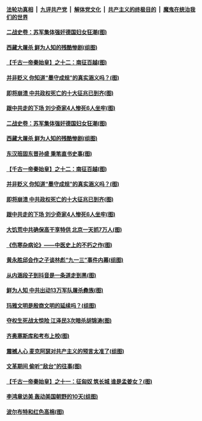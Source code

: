 

####  [法轮功真相](../../../../basic/blob/master/README.md?t=09160102) &nbsp;|&nbsp; [九评共产党](../../../../9ping.md/blob/master/README.md?t=09160102) &nbsp;|&nbsp; [解体党文化](../../../../jtdwh.md/blob/master/README.md?t=09160102)  &nbsp;|&nbsp; [共产主义的终极目的](../../../../gczydzjmd.md/blob/master/README.md?t=09160102) &nbsp;|&nbsp; [魔鬼在统治我们的世界](../../../../mgztzwmdsj.md/blob/master/README.md?t=09160102) 

#### [二战史卷：苏军集体强奸德国妇女狂潮(图)](../pages/p6/945239.md?t=09160102) 

#### [西藏大屠杀 鲜为人知的残酷惨剧(组图)](../pages/p6/946048.md?t=09160102) 

#### [【千古一帝秦始皇】之十二：南征百越(图)](../pages/p6/945189.md?t=09160102) 

#### [并非贬义 你知道“墨守成规”的真实涵义吗？(图)](../pages/p6/945886.md?t=09160102) 

#### [即将崩溃 中共政权死亡的十大征兆已到齐(图)](../pages/p6/946097.md?t=09160102) 

#### [跟中共走的下场 刘少奇家4人惨死6人坐牢(图)](../pages/p6/945356.md?t=09160102) 

#### [二战史卷：苏军集体强奸德国妇女狂潮(图)](../pages/p6/945239.md?t=09160102) 

#### [西藏大屠杀 鲜为人知的残酷惨剧(组图)](../pages/p6/946048.md?t=09160102) 

#### [东汉班固东晋孙盛 秉笔直书史事(图)](../pages/p6/945449.md?t=09160102) 

#### [【千古一帝秦始皇】之十二：南征百越(图)](../pages/p6/945189.md?t=09160102) 

#### [并非贬义 你知道“墨守成规”的真实涵义吗？(图)](../pages/p6/945886.md?t=09160102) 

#### [即将崩溃 中共政权死亡的十大征兆已到齐(图)](../pages/p6/946097.md?t=09160102) 

#### [跟中共走的下场 刘少奇家4人惨死6人坐牢(图)](../pages/p6/945356.md?t=09160102) 

#### [大饥荒中共确保高干享特供 北京一天抓7万人(图)](../pages/p6/944954.md?t=09160102) 

#### [《伤寒杂病论》——中医史上的不朽之作(图)](../pages/p6/945247.md?t=09160102) 

#### [黄永胜邱会作之子谈林彪“九一三”事件内幕(组图)](../pages/p6/945446.md?t=09160102) 

#### [从内涵段子到抖音是一条道走到黑(图)](../pages/p6/945975.md?t=09160102) 

#### [鲜为人知 中共出动13万军队屠杀彜族(图)](../pages/p6/945254.md?t=09160102) 

#### [玛雅文明是殷商文明的延续吗？(组图)](../pages/p6/943813.md?t=09160102) 

#### [夺权生死战太惊险 江泽民3次暗杀胡锦涛(图)](../pages/p6/944450.md?t=09160102) 

#### [齐奥塞斯库和考布上校(图)](../pages/p6/945500.md?t=09160102) 

#### [震撼人心 麦克阿瑟对共产主义的预言太准了(组图)](../pages/p6/945353.md?t=09160102) 

#### [文革期间 偷听“敌台”的往事(图)](../pages/p6/945284.md?t=09160102) 

#### [【千古一帝秦始皇】之十一：征匈奴 筑长城 谁是孟姜女？(图)](../pages/p6/945188.md?t=09160102) 

#### [李鸿章访美 轰动美国朝野的10天(组图)](../pages/p6/945244.md?t=09160102) 

#### [波尔布特和红色高棉(图)](../pages/p6/945495.md?t=09160102) 

